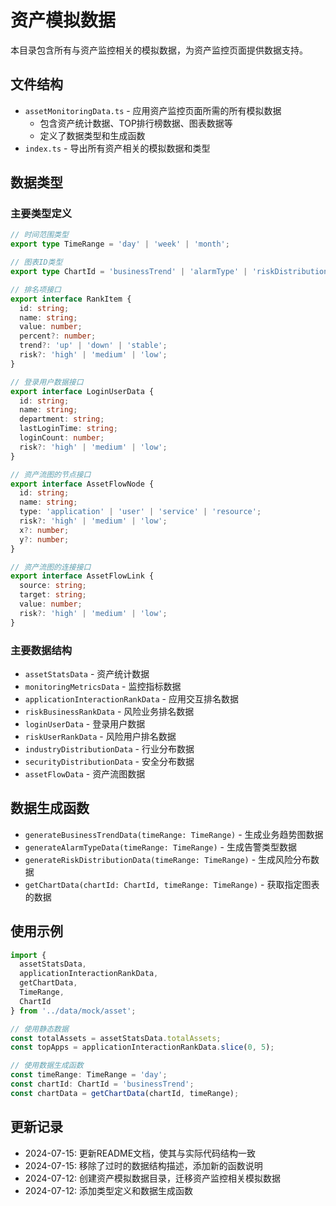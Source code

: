 # 资产模拟数据

本目录包含所有与资产监控相关的模拟数据，为资产监控页面提供数据支持。

## 文件结构

- `assetMonitoringData.ts` - 应用资产监控页面所需的所有模拟数据
  - 包含资产统计数据、TOP排行榜数据、图表数据等
  - 定义了数据类型和生成函数
- `index.ts` - 导出所有资产相关的模拟数据和类型

## 数据类型

### 主要类型定义

```typescript
// 时间范围类型
export type TimeRange = 'day' | 'week' | 'month';

// 图表ID类型
export type ChartId = 'businessTrend' | 'alarmType' | 'riskDistribution';

// 排名项接口
export interface RankItem {
  id: string;
  name: string;
  value: number;
  percent?: number;
  trend?: 'up' | 'down' | 'stable';
  risk?: 'high' | 'medium' | 'low';
}

// 登录用户数据接口
export interface LoginUserData {
  id: string;
  name: string;
  department: string;
  lastLoginTime: string;
  loginCount: number;
  risk?: 'high' | 'medium' | 'low';
}

// 资产流图的节点接口
export interface AssetFlowNode {
  id: string;
  name: string;
  type: 'application' | 'user' | 'service' | 'resource';
  risk?: 'high' | 'medium' | 'low';
  x?: number;
  y?: number;
}

// 资产流图的连接接口
export interface AssetFlowLink {
  source: string;
  target: string;
  value: number;
  risk?: 'high' | 'medium' | 'low';
}
```

### 主要数据结构

- `assetStatsData` - 资产统计数据
- `monitoringMetricsData` - 监控指标数据
- `applicationInteractionRankData` - 应用交互排名数据
- `riskBusinessRankData` - 风险业务排名数据
- `loginUserData` - 登录用户数据
- `riskUserRankData` - 风险用户排名数据
- `industryDistributionData` - 行业分布数据
- `securityDistributionData` - 安全分布数据
- `assetFlowData` - 资产流图数据

## 数据生成函数

- `generateBusinessTrendData(timeRange: TimeRange)` - 生成业务趋势图数据
- `generateAlarmTypeData(timeRange: TimeRange)` - 生成告警类型数据
- `generateRiskDistributionData(timeRange: TimeRange)` - 生成风险分布数据
- `getChartData(chartId: ChartId, timeRange: TimeRange)` - 获取指定图表的数据

## 使用示例

```typescript
import {
  assetStatsData,
  applicationInteractionRankData,
  getChartData,
  TimeRange,
  ChartId
} from '../data/mock/asset';

// 使用静态数据
const totalAssets = assetStatsData.totalAssets;
const topApps = applicationInteractionRankData.slice(0, 5);

// 使用数据生成函数
const timeRange: TimeRange = 'day';
const chartId: ChartId = 'businessTrend';
const chartData = getChartData(chartId, timeRange);
```

## 更新记录

- 2024-07-15: 更新README文档，使其与实际代码结构一致
- 2024-07-15: 移除了过时的数据结构描述，添加新的函数说明
- 2024-07-12: 创建资产模拟数据目录，迁移资产监控相关模拟数据
- 2024-07-12: 添加类型定义和数据生成函数 